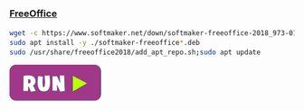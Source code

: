 ### [FreeOffice](https://www.freeoffice.com/pt/)
```bash
wget -c https://www.softmaker.net/down/softmaker-freeoffice-2018_973-01_amd64.deb #update-link
sudo apt install -y ./softmaker-freeoffice*.deb
sudo /usr/share/freeoffice2018/add_apt_repo.sh;sudo apt update
```
[![bashrun-url](images/bashrun-url.png)](br:freeoffice)
